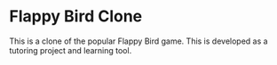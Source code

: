# Flappy Bird Clone

This is a clone of the popular Flappy Bird game. This is developed as a tutoring project and learning tool.